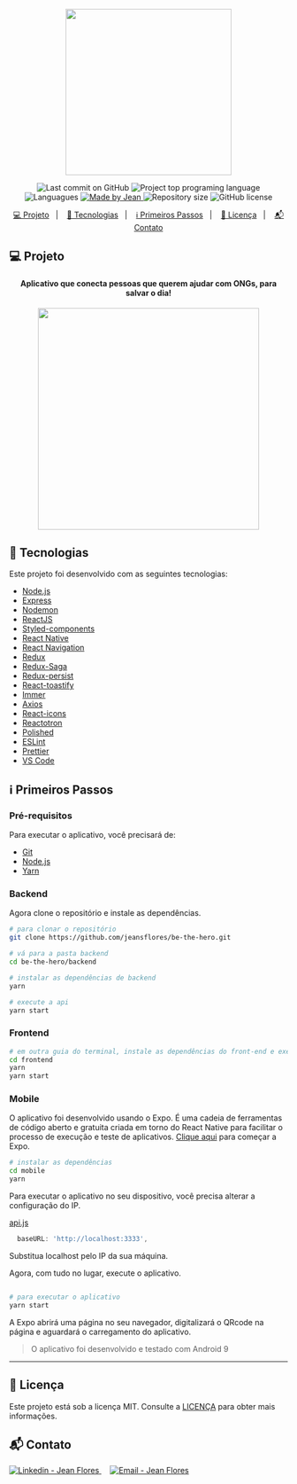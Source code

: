<p align="center">
  <img src="https://res.cloudinary.com/jeansflores/image/upload/v1585692104/be-the-hero/be-the-hero_wlbnlo.svg" width="300"/>
</p>

<p align="center">
  <img alt="Last commit on GitHub" src="https://img.shields.io/github/last-commit/jeansflores/be-the-hero?color=e02041">
  <img alt="Project top programing language" src="https://img.shields.io/github/languages/top/jeansflores/be-the-hero?color=e02041">
  <img alt="Languagues" src="https://img.shields.io/github/languages/count/jeansflores/be-the-hero?color=e02041">
  <a href="https://github.com/jeansflores" target="_blank">
    <img alt="Made by Jean" src="https://img.shields.io/badge/made%20by-jeansflores-%20?color=e02041">
  </a>
  <img alt="Repository size" src="https://img.shields.io/github/repo-size/jeansflores/be-the-hero?color=e02041">
  <img alt="GitHub license" src="https://img.shields.io/github/license/jeansflores/be-the-hero?color=e02041">
</p>

<p align="center">
  <a href="#computer-projeto">💻 Projeto</a>&nbsp;&nbsp;&nbsp;|&nbsp;&nbsp;&nbsp;
  <a href="#rocket-tecnologias">🚀 Tecnologias</a>&nbsp;&nbsp;&nbsp;|&nbsp;&nbsp;&nbsp;
  <a href="#information_source-primeiros-passos">ℹ️ Primeiros Passos</a>&nbsp;&nbsp;&nbsp;|&nbsp;&nbsp;&nbsp;
  <a href="#page_facing_up-licença">📃 Licença</a>&nbsp;&nbsp;&nbsp;|&nbsp;&nbsp;&nbsp;
  <a href="#mailbox_with_mail-contato">📬 Contato</a>
</p>

## :computer: Projeto
<h4 align="center">
  Aplicativo que conecta pessoas que querem ajudar com ONGs, para salvar o dia!
</h4>
<p align="center">
  <img src="https://res.cloudinary.com/jeansflores/image/upload/v1585711478/be-the-hero/app_vomoqd.jpg" height="400">
</p>

## :rocket: Tecnologias

Este projeto foi desenvolvido com as seguintes tecnologias:

-   [Node.js](https://nodejs.org/)
-   [Express](https://expressjs.com/)
-   [Nodemon](https://nodemon.io/)
-   [ReactJS](https://reactjs.org/)
-   [Styled-components](https://www.styled-components.com/)
-   [React Native](https://facebook.github.io/react-native/)
-   [React Navigation](https://reactnavigation.org/)
-   [Redux](https://redux.js.org/)
-   [Redux-Saga](https://redux-saga.js.org/)
-   [Redux-persist](https://github.com/rt2zz/redux-persist)
-   [React-toastify](https://github.com/fkhadra/react-toastify)
-   [Immer](https://github.com/immerjs/immer)
-   [Axios](https://github.com/axios/axios)
-   [React-icons](https://react-icons.netlify.com/)
-   [Reactotron](https://infinite.red/reactotron)
-   [Polished](https://polished.js.org/)
-   [ESLint](https://eslint.org/)
-   [Prettier](https://prettier.io/)
-   [VS Code](https://code.visualstudio.com/)

## :information_source: Primeiros Passos

### Pré-requisitos

Para executar o aplicativo, você precisará de:
* [Git](https://git-scm.com)
* [Node.js](https://nodejs.org/)
* [Yarn](https://yarnpkg.com/) 

### Backend

Agora clone o repositório e instale as dependências.

```bash
# para clonar o repositório
git clone https://github.com/jeansflores/be-the-hero.git

# vá para a pasta backend
cd be-the-hero/backend

# instalar as dependências de backend
yarn

# execute a api
yarn start
```

### Frontend

```bash
# em outra guia do terminal, instale as dependências do front-end e execute-o
cd frontend
yarn
yarn start
```

### Mobile

O aplicativo foi desenvolvido usando o Expo. É uma cadeia de ferramentas de código aberto e gratuita criada em torno do React Native para facilitar o processo de execução e teste de aplicativos. [Clique aqui](https://expo.io/learn) para começar a Expo.


```bash
# instalar as dependências
cd mobile
yarn
```

Para executar o aplicativo no seu dispositivo, você precisa alterar a configuração do IP.

[api.js](https://github.com/jeansflores/be-the-hero/blob/master/mobile/src/services/api.js)
```javascript
  baseURL: 'http://localhost:3333',
```
Substitua localhost pelo IP da sua máquina.

Agora, com tudo no lugar, execute o aplicativo.

```bash

# para executar o aplicativo
yarn start

```
A Expo abrirá uma página no seu navegador, digitalizará o QRcode na página e aguardará o carregamento do aplicativo.

> O aplicativo foi desenvolvido e testado com Android 9

---

## :page_facing_up: Licença

Este projeto está sob a licença MIT. Consulte a [LICENÇA](https://github.com/jeansflores/be-the-hero/blob/master/LICENSE) para obter mais informações.


## :mailbox_with_mail: Contato
  <a href="https://www.linkedin.com/in/jeansflores/" target="_blank" >
    <img alt="Linkedin - Jean Flores" src="https://img.shields.io/badge/Linkedin--%23F8952D?style=social&logo=linkedin">
  </a>&nbsp;&nbsp;&nbsp;
  <a href="mailto:jeansfloresof@gmail.com" target="_blank" >
    <img alt="Email - Jean Flores" src="https://img.shields.io/badge/Email--%23F8952D?style=social&logo=gmail">
  </a> 
